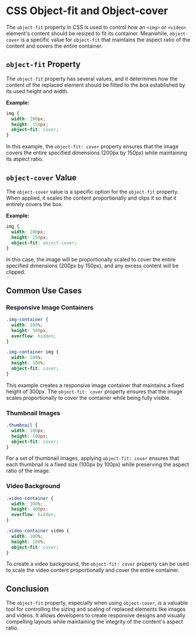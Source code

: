 # CSS Object-fit and Object-cover

The `object-fit` property in CSS is used to control how an `<img>` or `<video>` element's content should be resized to
fit its container. Meanwhile, `object-cover` is a specific value for `object-fit` that maintains the aspect ratio of the
content and covers the entire container.

## `object-fit` Property

The `object-fit` property has several values, and it determines how the content of the replaced element should be fitted
to the box established by its used height and width.

**Example:**

```css
img {
  width: 200px;
  height: 150px;
  object-fit: cover;
}
```

In this example, the `object-fit: cover` property ensures that the image covers the entire specified dimensions (200px
by 150px) while maintaining its aspect ratio.

## `object-cover` Value

The `object-cover` value is a specific option for the `object-fit` property. When applied, it scales the content
proportionally and clips it so that it entirely covers the box.

**Example:**

```css
img {
  width: 200px;
  height: 150px;
  object-fit: object-cover;
}
```

In this case, the image will be proportionally scaled to cover the entire specified dimensions (200px by 150px), and any
excess content will be clipped.

## Common Use Cases

### Responsive Image Containers

```css
.img-container {
  width: 100%;
  height: 300px;
  overflow: hidden;
}

.img-container img {
  width: 100%;
  height: 100%;
  object-fit: cover;
}
```

This example creates a responsive image container that maintains a fixed height of 300px. The `object-fit: cover`
property ensures that the image scales proportionally to cover the container while being fully visible.

### Thumbnail Images

```css
.thumbnail {
  width: 100px;
  height: 100px;
  object-fit: cover;
}
```

For a set of thumbnail images, applying `object-fit: cover` ensures that each thumbnail is a fixed size (100px by 100px)
while preserving the aspect ratio of the image.

### Video Background

```css
.video-container {
  width: 100%;
  height: 400px;
  overflow: hidden;
}

.video-container video {
  width: 100%;
  height: 100%;
  object-fit: cover;
}
```

To create a video background, the `object-fit: cover` property can be used to scale the video content proportionally and
cover the entire container.

## Conclusion

The `object-fit` property, especially when using `object-cover`, is a valuable tool for controlling the sizing and
scaling of replaced elements like images and videos. It allows developers to create responsive designs and visually
compelling layouts while maintaining the integrity of the content's aspect ratio.